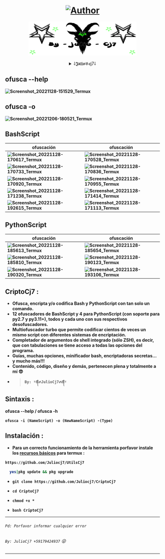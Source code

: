 <!--
♤♡◇♧♤♡◇♧♤♡◇♧♤♡◇♧♤♡◇♧♤♡◇♧♤♡◇♧♤♡◇♧♤♡◇♧

𝙸𝙼𝙿𝙾𝚁𝚃𝙰𝙽𝚃𝙴 !!!

𝙳𝙴𝙹𝙰 𝙳𝙴 𝙲𝙾𝙿𝙸𝙰𝚁𝙼𝙴 𝙷𝙰𝚂𝚃𝙰 𝙴𝙻 𝚁𝙴𝙰𝙳𝙼𝙴.𝚖𝚍 𝙸𝙽𝙼𝚄𝙽𝙳𝙾 𝙰𝙽𝙸𝙼𝙰𝙻 !!!
𝚂𝙴 𝙾𝚁𝙸𝙶𝙸𝙽𝙰𝙻 𝚈 𝙳𝙴𝙹𝙰 𝙳𝙴 𝚁𝙾𝙱𝙰𝚁 𝚂𝙲𝚁𝙸𝙿𝚃𝚂 𝚈 𝙴𝚂𝚃𝙸𝙻𝙾𝚂 𝙰 𝙾𝚃𝚁𝙾𝚂 !!!

♤♡◇♧♤♡◇♧♤♡◇♧♤♡◇♧♤♡◇♧♤♡◇♧♤♡◇♧♤♡◇♧♤♡◇♧
-->

<h1 align="center"><a href="https://github.com/Juliocj7"><img title="Author" src="https://img.shields.io/badge/Author-𖤐 𝙹𝚞𝚕𝚒𝚘 𝙲𝚓7 𖤐-svg?style=flat&color=000000&logo=github"></a></h1>
 
<p align="center"><img src="https://github.com/Juliocj7/Juliocj7/blob/main/InicioCj72.gif" width="350" height="110"/> </p>

<details align="center">
<summary>  ⸸𝕵𝖚𝖑𝖎𝖔𖤐𝖈𝖏7⸸ </summary>
<img src= "https://github.com/Juliocj7/Juliocj7/blob/main/BarCj7.gif"/>
<br><br>
<p align="left"><strong><samp>「</samp><strong></p>
<p>¿ Qué es CriptoCj7 ?</p>
<samp>Esta tool es mi herramienta privada de ofuscación & desofuscación.<br>
Inicio de creación: 02/05/2021<br>
Fin de la creación: 20/07/2021
<br><br>
<p align="right"><strong><samp>」</samp></strong></p>
</details>

## ofusca --help
![Screenshot_20221128-151529_Termux](https://user-images.githubusercontent.com/81049859/204362340-56619de8-8385-4432-a704-d1ff289948c5.png)

## ofusca -o
![Screenshot_20221206-180521_Termux](https://user-images.githubusercontent.com/81049859/206033620-b20b1c6b-c90e-415f-bbe4-c6f3d2b17340.png)

## BashScript
| ofuscación | ofuscación 	|
| ------------  | ------------ |
|![Screenshot_20221128-170617_Termux](https://user-images.githubusercontent.com/81049859/204402954-1b8ae433-e80a-4a03-8d7c-d85cb082b898.png)|![Screenshot_20221128-170528_Termux](https://user-images.githubusercontent.com/81049859/204402993-b82a9590-2788-4465-8c6f-09d908ae7385.png)|
|![Screenshot_20221128-170733_Termux](https://user-images.githubusercontent.com/81049859/204403010-558a5de0-544b-426a-a735-30606067dcb4.png)|![Screenshot_20221128-170836_Termux](https://user-images.githubusercontent.com/81049859/204403044-9eedd083-94ca-488c-b281-6bdc4d79de40.png)|
|![Screenshot_20221128-170920_Termux](https://user-images.githubusercontent.com/81049859/204403063-08e35a6e-052b-428b-813d-153eb9066499.png)|![Screenshot_20221128-170955_Termux](https://user-images.githubusercontent.com/81049859/204403076-131ea541-7539-4135-841c-e149e4eb53db.png)|
|![Screenshot_20221128-171238_Termux](https://user-images.githubusercontent.com/81049859/204403102-01bd3f9b-74c5-4f00-9e31-64c45c65a8be.png)|![Screenshot_20221128-171414_Termux](https://user-images.githubusercontent.com/81049859/204403149-8be352d1-866a-41af-b5c7-df3dcad2ab8b.png)|
|![Screenshot_20221128-192615_Termux](https://user-images.githubusercontent.com/81049859/204403185-4f9a16cf-8ca7-4e13-a814-12ed2cf20dee.png)|![Screenshot_20221128-171113_Termux](https://user-images.githubusercontent.com/81049859/204403415-9f2444e1-32f4-4529-b33f-8a43cb4bdd28.png)|

 
## PythonScript

 
| ofuscación | ofuscación 	|
| ------------  | ------------ |
|![Screenshot_20221128-185613_Termux](https://user-images.githubusercontent.com/81049859/204403227-2c26bef1-e7a4-4a4f-9799-a71c2a7da276.png)|![Screenshot_20221128-185654_Termux](https://user-images.githubusercontent.com/81049859/204403248-9aae5054-cb94-4a89-a7ae-590305baff1d.png)|
|![Screenshot_20221128-185810_Termux](https://user-images.githubusercontent.com/81049859/204403295-7b1af204-6992-4304-a679-3c9d16589c66.png)|![Screenshot_20221128-190123_Termux](https://user-images.githubusercontent.com/81049859/204403335-6028b3d1-394d-4d53-afa1-ba72fc527646.png)|
|![Screenshot_20221128-190320_Termux](https://user-images.githubusercontent.com/81049859/204403362-d14947be-59fb-4133-9d80-a8c2f3109e63.png)|![Screenshot_20221128-193106_Termux](https://user-images.githubusercontent.com/81049859/204403382-45621229-1270-46fd-9a03-f9a6bf050563.png)|

## CriptoCj7 :

* Ofusca, encripta y/o codifica Bash y PythonScript con tan solo un comando.
* 12 ofuscadores de BashScript y 4 para PythonScript (con soporte para py2.7 y py3.11+), todos y cada uno con sus respectivos desofuscadores.
* Multiofuscador turbo que permite codificar cientos de veces un mismo script con diferentes sistemas de encriptación.
* Completador de argumentos de shell integrado (sólo ZSH), es decir, que con tabulaciones se tiene acceso a todas las opciones del programa.
* Guías, muchas opciones, minificador bash, encriptadoras secretas... y mucho más!!!
* Contenido, código, diseño y demás, pertenecen plena y totalmente a mí :sunglasses:
- > ` By: ⍣᭕ᬁ᭖JulioCj7᭖᭕ᬁ⍣ `

## Sintaxis :

**ofusca --help**  /  **ofusca -h**

~~~
ofusca -i (NameScript) -o (NewNameScript) -(Type)
~~~

## Instalación :

* Para un correcto funcionamiento de la herramienta porfavor instale los [recursos básicos](https://github.com/Juliocj7/UtilsCj7) para termux :

~~~
https://github.com/Juliocj7/UtilsCj7
~~~

```bash
  yes|pkg update && pkg upgrade
```
* ` git clone https://github.com/Juliocj7/CriptoCj7 `

* ` cd CriptoCj7 `

* ` chmod +x * `

* ` bash CriptoCj7 `

---
###### `Pd: Porfavor informar cualquier error`
###### `By: JulioCj7 +59179424937` :stuck_out_tongue_winking_eye:
---
